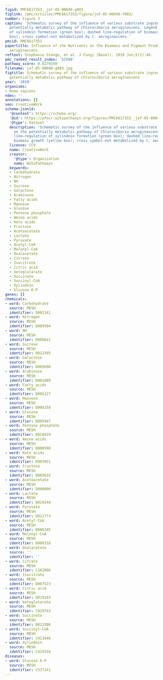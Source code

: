 ```yaml
---
figid: PMC6617353__jof-05-00040-g003
figlink: /pmc/articles/PMC6617353/figure/jof-05-00040-f003/
number: Figure 3
caption: 'Schematic survey of the influence of various substrate ingredients on the
  potentially metabolic pathway of Chlorociboria aeruginascens. Legend: dotted line—regulation
  of xylindein formation (green box); dashed line—regulation of biomass growth (yellow
  box); cross symbol—not metabolized by C. aeruginascens.'
pmcid: PMC6617353
papertitle: Influence of the Nutrients on the Biomass and Pigment Production of Chlorociboria
  aeruginascens.
reftext: Stephanie Stange, et al. J Fungi (Basel). 2019 Jun;5(2):40.
pmc_ranked_result_index: '52599'
pathway_score: 0.8279199
filename: jof-05-00040-g003.jpg
figtitle: Schematic survey of the influence of various substrate ingredients on the
  potentially metabolic pathway of Chlorociboria aeruginascens
year: '2019'
organisms:
- Homo sapiens
ndex: ''
annotations: []
seo: CreativeWork
schema-jsonld:
  '@context': https://schema.org/
  '@id': https://pfocr.wikipathways.org/figures/PMC6617353__jof-05-00040-g003.html
  '@type': Dataset
  description: 'Schematic survey of the influence of various substrate ingredients
    on the potentially metabolic pathway of Chlorociboria aeruginascens. Legend: dotted
    line—regulation of xylindein formation (green box); dashed line—regulation of
    biomass growth (yellow box); cross symbol—not metabolized by C. aeruginascens.'
  license: CC0
  name: CreativeWork
  creator:
    '@type': Organization
    name: WikiPathways
  keywords:
  - Carbohydrate
  - Nitrogen
  - NH
  - Sucrose
  - Galactose
  - Arabinose
  - Fatty acids
  - Mannose
  - Glucose
  - Pentose phosphate
  - Amino acids
  - Keto acids
  - Fructose
  - Acetoacetate
  - Lactate
  - Pyruvate
  - Acetyl-CoA
  - Malonyl-CoA
  - Oxalacetate
  - Citrate
  - Isocitrate
  - Citric acid
  - ketoglutarate
  - Succinate
  - Succinyl-CoA
  - Xylindein
  - Glucose 6-P
genes: []
chemicals:
- word: Carbohydrate
  source: MESH
  identifier: D002241
- word: Nitrogen
  source: MESH
  identifier: D009584
- word: NH
  source: MESH
  identifier: D000641
- word: Sucrose
  source: MESH
  identifier: D013395
- word: Galactose
  source: MESH
  identifier: D005690
- word: Arabinose
  source: MESH
  identifier: D001089
- word: Fatty acids
  source: MESH
  identifier: D005227
- word: Mannose
  source: MESH
  identifier: D008358
- word: Glucose
  source: MESH
  identifier: D005947
- word: Pentose phosphate
  source: MESH
  identifier: D010429
- word: Amino acids
  source: MESH
  identifier: D000596
- word: Keto acids
  source: MESH
  identifier: D007651
- word: Fructose
  source: MESH
  identifier: D005632
- word: Acetoacetate
  source: MESH
  identifier: D000090
- word: Lactate
  source: MESH
  identifier: D019344
- word: Pyruvate
  source: MESH
  identifier: D011773
- word: Acetyl-CoA
  source: MESH
  identifier: D000105
- word: Malonyl-CoA
  source: MESH
  identifier: D008316
- word: Oxalacetate
  source: ''
  identifier: ''
- word: Citrate
  source: MESH
  identifier: C102006
- word: Isocitrate
  source: MESH
  identifier: D007523
- word: Citric acid
  source: MESH
  identifier: D019343
- word: ketoglutarate
  source: MESH
  identifier: C029743
- word: Succinate
  source: MESH
  identifier: D013386
- word: Succinyl-CoA
  source: MESH
  identifier: C012046
- word: Xylindein
  source: MESH
  identifier: C419334
diseases:
- word: Glucose 6-P
  source: MESH
  identifier: C537241
---
```

